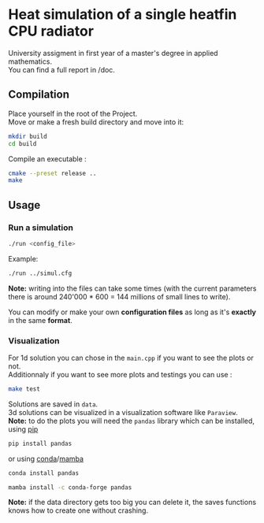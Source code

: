 # Heat simulation of a single heatfin CPU radiator

University assigment in first year of a master's degree in applied mathematics.  
You can find a full report in /doc.


## Compilation

Place yourself in the root of the Project.  
Move or make a fresh build directory and move into it:
```bash
mkdir build
cd build
```
Compile an executable :
```bash
cmake --preset release ..
make
```

## Usage
### Run a simulation

```bash
./run <config_file>
```
Example:
```bash
./run ../simul.cfg
```
**Note:** writing into the files can take some times (with the current parameters there is
around 240'000 * 600 = 144 millions of small lines to write).  

You can modify or make your own **configuration files** as long as it's **exactly** in the 
same **format**.

### Visualization 

For 1d solution you can chose in the `main.cpp` if you want to see the plots or not.    
Additionnaly if you want to see more plots and testings you can use :
```bash
make test
```
Solutions are saved in `data`.  
3d solutions can be visualized in a visualization software like `Paraview`.  
**Note:** to do the plots you will need the `pandas` library which can be installed, using [pip](https://pip.pypa.io/en/stable/)  
```bash
pip install pandas
```
or using [conda](https://www.anaconda.com/)/[mamba](https://github.com/mamba-org/mamba)
```bash
conda install pandas
```  
```bash
mamba install -c conda-forge pandas
```
**Note:** if the data directory gets too big you can delete it, the saves functions knows how to create one without crashing.







